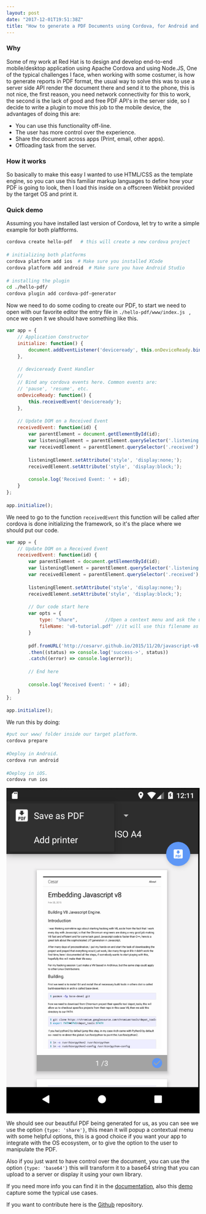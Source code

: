 ```yaml
---
layout: post
date: "2017-12-01T19:51:38Z"
title: "How to generate a PDF Documents using Cordova, for Android and IOS"
---
```


### Why 

Some of my work at Red Hat is to design and develop end-to-end mobile/desktop application using Apache Cordova and using Node.JS, One of the typical challenges I face, when working with some costumer, is how to generate reports in PDF format, the usual way to solve this was to use a server side API render the document there and send it to the phone, this is not nice, the first reason, you need network connectivity for this to work, the second is the lack of good and free PDF API's in the server side, so I decide to write a plugin to move this job to the mobile device, the advantages of doing this are:

- You can use this functionality off-line. 
- The user has more control over the experience. 
- Share the document across apps (Print, email, other apps). 
- Offloading task from the server.

### How it works

So basically to make this easy I wanted to use HTML/CSS as the template engine, so you can use this familiar markup languages to define how your PDF is going to look, then I load this inside on a offscreen Webkit provided by the target OS and print it.

### Quick demo

Assuming you have installed last version of Cordova, let try to write a simple example for both plaftforms.

```sh
cordova create hello-pdf   # this will create a new cordova project 

# initializing both platforms
cordova platform add ios  # Make sure you installed XCode
cordova platform add android  # Make sure you have Android Studio

# installing the plugin
cd ./hello-pdf/
cordova plugin add cordova-pdf-generator
```

Now we need to do some coding to create our PDF, to start we need to open with our favorite editor the entry file in ``` ./hello-pdf/www/index.js  ``` , once we open it we should have something like this.    

```js
var app = {
    // Application Constructor
    initialize: function() {
        document.addEventListener('deviceready', this.onDeviceReady.bind(this), false);
    },

    // deviceready Event Handler
    //
    // Bind any cordova events here. Common events are:
    // 'pause', 'resume', etc.
    onDeviceReady: function() {
        this.receivedEvent('deviceready');
    },

    // Update DOM on a Received Event
    receivedEvent: function(id) {
        var parentElement = document.getElementById(id);
        var listeningElement = parentElement.querySelector('.listening');
        var receivedElement = parentElement.querySelector('.received');

        listeningElement.setAttribute('style', 'display:none;');
        receivedElement.setAttribute('style', 'display:block;');

        console.log('Received Event: ' + id);
    }
};

app.initialize();
```

We need to go to the function ```receivedEvent``` this function will be called after cordova is done initializing the framework, so it's the place where we should put our code.

```js
var app = {
    // Update DOM on a Received Event
    receivedEvent: function(id) {
        var parentElement = document.getElementById(id);
        var listeningElement = parentElement.querySelector('.listening');
        var receivedElement = parentElement.querySelector('.received');

        listeningElement.setAttribute('style', 'display:none;');
        receivedElement.setAttribute('style', 'display:block;');

        // Our code start here 
        var opts = {
            type: "share",          //Open a context menu and ask the user what to do next (print, mail, etc..).
            fileName: 'v8-tutorial.pdf' //it will use this filename as a place-holder
        }
        
        pdf.fromURL('http://cesarvr.github.io/2015/11/20/javascript-v8.html', opts)
        .then((status) => console.log('success->', status))
        .catch((error) => console.log(error));

        // End here

        console.log('Received Event: ' + id);
    }
};

app.initialize();
```

We run this by doing: 

```sh
#put our www/ folder inside our target platform.
cordova prepare 

#Deploy in Android.
cordova run android

#Deploy in iOS.
cordova run ios
```
![snapshot](/static/adb-snapshot.png "Logo Title Text 1")

We should see our beautiful PDF being generated for us, as you can see we use the option ```{type: 'share'}```, this mean it will popup a contextual menu with some helpful options, this is a good choice if you want your app to integrate with the OS ecosystem, or to give the option to the user to manipulate the PDF. 

Also if you just want to have control over the document, you can use the option ```{type: 'base64'}``` this will transform it to a base64 string that you can upload to a server or display it using your own library.

If you need more info you can find it in the [documentation](https://www.npmjs.com/package/cordova-pdf-generator), also this [demo](https://github.com/cesarvr/pdf-generator-example) capture some the typical use cases.

If you want to contribute here is the [Github](https://github.com/cesarvr/pdf-generator) repository.  

